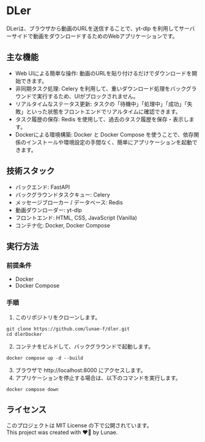 # DLer
DLerは、ブラウザから動画のURLを送信することで、yt-dlp を利用してサーバーサイドで動画をダウンロードするためのWebアプリケーションです。

## 主な機能
- Web UIによる簡単な操作: 動画のURLを貼り付けるだけでダウンロードを開始できます。
- 非同期タスク処理: Celery を利用して、重いダウンロード処理をバックグラウンドで実行するため、UIがブロックされません。
- リアルタイムなステータス更新: タスクの「待機中」「処理中」「成功」「失敗」といった状態をフロントエンドでリアルタイムに確認できます。
- タスク履歴の保存: Redis を使用して、過去のタスク履歴を保存・表示します。
- Dockerによる環境構築: Docker と Docker Compose を使うことで、依存関係のインストールや環境設定の手間なく、簡単にアプリケーションを起動できます。

## 技術スタック
- バックエンド: FastAPI
- バックグラウンドタスクキュー: Celery
- メッセージブローカー / データベース: Redis
- 動画ダウンローダー: yt-dlp
- フロントエンド: HTML, CSS, JavaScript (Vanilla)
- コンテナ化: Docker, Docker Compose

## 実行方法

### 前提条件
- Docker
- Docker Compose

### 手順
1. このリポジトリをクローンします。
```
git clone https://github.com/lunae-f/dler.git
cd dlerDocker
```

2. コンテナをビルドして、バックグラウンドで起動します。
```
docker compose up -d --build
```

3. ブラウザで http://localhost:8000 にアクセスします。
4. アプリケーションを停止する場合は、以下のコマンドを実行します。
```
docker compose down
```

## ライセンス
このプロジェクトは MIT License の下で公開されています。<br>
This project was created with ❤️‍🔥 by Lunae.